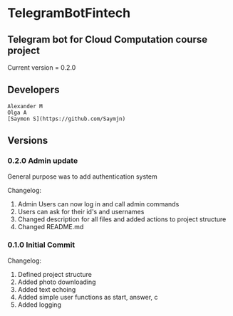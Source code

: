 # TelegramBotFintech

## Telegram bot for Cloud Computation course project

Current version = 0.2.0

## Developers

    Alexander M
    Olga A
    [Saymon S](https://github.com/Saymjn)

## Versions

### 0.2.0 Admin update

General purpose was to add authentication system

Changelog:
1. Admin Users can now log in and call admin commands
2. Users can ask for their id's and usernames
3. Changed description for all files and added actions to project structure
4. Changed README.md

### 0.1.0 Initial Commit

Changelog:

1. Defined project structure
2. Added photo downloading
3. Added text echoing
4. Added simple user functions as start, answer, c
5. Added logging